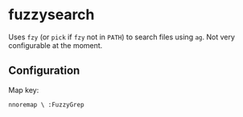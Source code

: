 # fuzzysearch

Uses `fzy` (or `pick` if `fzy` not in `PATH`) to search files using `ag`. Not very configurable at the moment.

## Configuration

Map key:

    nnoremap \ :FuzzyGrep 
